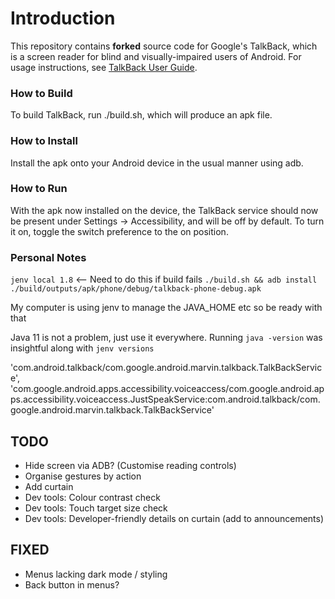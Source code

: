 # Introduction

This repository contains **forked** source code for Google's TalkBack, which is a screen
reader for blind and visually-impaired users of Android. For usage instructions,
see
[TalkBack User Guide](https://support.google.com/accessibility/android/answer/6283677?hl=en).

### How to Build

To build TalkBack, run ./build.sh, which will produce an apk file.

### How to Install

Install the apk onto your Android device in the usual manner using adb.

### How to Run

With the apk now installed on the device, the TalkBack service should now be
present under Settings -> Accessibility, and will be off by default. To turn it
on, toggle the switch preference to the on position.

### Personal Notes

```jenv local 1.8``` <-- Need to do this if build fails
```./build.sh && adb install ./build/outputs/apk/phone/debug/talkback-phone-debug.apk```

My computer is using jenv to manage the JAVA_HOME etc so be ready with that

Java 11 is not a problem, just use it everywhere. Running `java -version` was insightful along with `jenv versions`

'com.android.talkback/com.google.android.marvin.talkback.TalkBackService', 'com.google.android.apps.accessibility.voiceaccess/com.google.android.apps.accessibility.voiceaccess.JustSpeakService:com.android.talkback/com.google.android.marvin.talkback.TalkBackService'

## TODO
- Hide screen via ADB? (Customise reading controls)
- Organise gestures by action
- Add curtain
- Dev tools: Colour contrast check
- Dev tools: Touch target size check
- Dev tools: Developer-friendly details on curtain (add to announcements)

## FIXED
- Menus lacking dark mode / styling
- Back button in menus?

